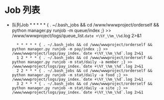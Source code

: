 Job 列表
======
* 队列Job
                 <!-- 每一分 都去跑——要么发送消息模板，要么取消订单 -->
        * * * * * { . ~/.bash_jobs && cd /www/wwwproject/orderself && python manager.py runjob -m queue/index ;} >> /www/wwwproject/logs/queue_list.`date +\%Y_\%m_\%d`.log 2>&1
        
        * * * * * { . ~/.bash_jobs && cd /www/wwwproject/orderself && python manager.py runjob -m pay/index ;} >> /www/wwwproject/logs/pay_index.`date +\%Y_\%m_\%d`.log 2>&1
        1 2 * * * { . ~/.bash_jobs && cd /www/wwwproject/orderself && python manager.py runjob -m stat/daily -a member ;} >> /www/wwwproject/logs/pay_index.`date +\%Y_\%m_\%d`.log 2>&1
        2 2 * * * { . ~/.bash_jobs && cd /www/wwwproject/orderself && python manager.py runjob -m stat/daily -a food ;} >> /www/wwwproject/logs/pay_index.`date +\%Y_\%m_\%d`.log 2>&1
        3 2 * * * { . ~/.bash_jobs && cd /www/wwwproject/orderself && python manager.py runjob -m stat/daily -a site ;} >> /www/wwwproject/logs/pay_index.`date +\%Y_\%m_\%d`.log 2>&1